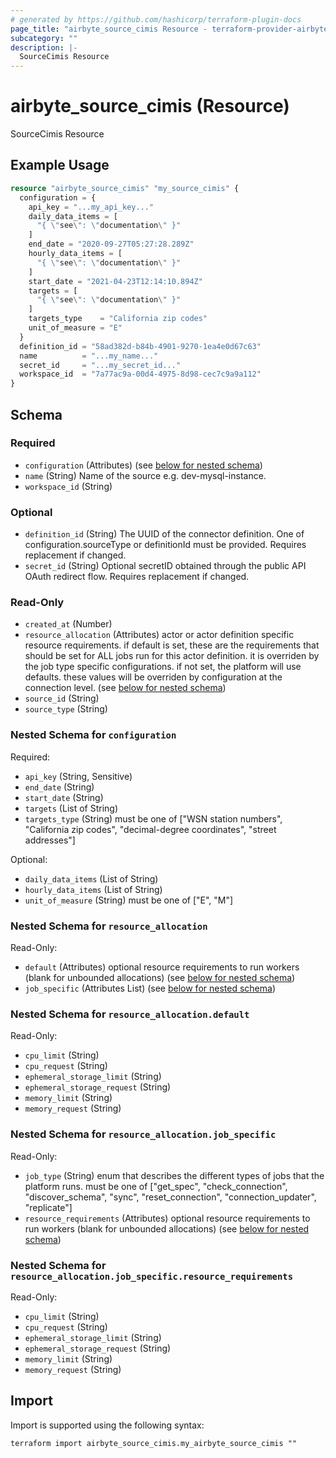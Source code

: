 ```yaml
---
# generated by https://github.com/hashicorp/terraform-plugin-docs
page_title: "airbyte_source_cimis Resource - terraform-provider-airbyte"
subcategory: ""
description: |-
  SourceCimis Resource
---
```


# airbyte_source_cimis (Resource)

SourceCimis Resource

## Example Usage

```terraform
resource "airbyte_source_cimis" "my_source_cimis" {
  configuration = {
    api_key = "...my_api_key..."
    daily_data_items = [
      "{ \"see\": \"documentation\" }"
    ]
    end_date = "2020-09-27T05:27:28.289Z"
    hourly_data_items = [
      "{ \"see\": \"documentation\" }"
    ]
    start_date = "2021-04-23T12:14:10.894Z"
    targets = [
      "{ \"see\": \"documentation\" }"
    ]
    targets_type    = "California zip codes"
    unit_of_measure = "E"
  }
  definition_id = "58ad382d-b84b-4901-9270-1ea4e0d67c63"
  name          = "...my_name..."
  secret_id     = "...my_secret_id..."
  workspace_id  = "7a77ac9a-00d4-4975-8d98-cec7c9a9a112"
}
```

<!-- schema generated by tfplugindocs -->
## Schema

### Required

- `configuration` (Attributes) (see [below for nested schema](#nestedatt--configuration))
- `name` (String) Name of the source e.g. dev-mysql-instance.
- `workspace_id` (String)

### Optional

- `definition_id` (String) The UUID of the connector definition. One of configuration.sourceType or definitionId must be provided. Requires replacement if changed.
- `secret_id` (String) Optional secretID obtained through the public API OAuth redirect flow. Requires replacement if changed.

### Read-Only

- `created_at` (Number)
- `resource_allocation` (Attributes) actor or actor definition specific resource requirements. if default is set, these are the requirements that should be set for ALL jobs run for this actor definition. it is overriden by the job type specific configurations. if not set, the platform will use defaults. these values will be overriden by configuration at the connection level. (see [below for nested schema](#nestedatt--resource_allocation))
- `source_id` (String)
- `source_type` (String)

<a id="nestedatt--configuration"></a>
### Nested Schema for `configuration`

Required:

- `api_key` (String, Sensitive)
- `end_date` (String)
- `start_date` (String)
- `targets` (List of String)
- `targets_type` (String) must be one of ["WSN station numbers", "California zip codes", "decimal-degree coordinates", "street addresses"]

Optional:

- `daily_data_items` (List of String)
- `hourly_data_items` (List of String)
- `unit_of_measure` (String) must be one of ["E", "M"]


<a id="nestedatt--resource_allocation"></a>
### Nested Schema for `resource_allocation`

Read-Only:

- `default` (Attributes) optional resource requirements to run workers (blank for unbounded allocations) (see [below for nested schema](#nestedatt--resource_allocation--default))
- `job_specific` (Attributes List) (see [below for nested schema](#nestedatt--resource_allocation--job_specific))

<a id="nestedatt--resource_allocation--default"></a>
### Nested Schema for `resource_allocation.default`

Read-Only:

- `cpu_limit` (String)
- `cpu_request` (String)
- `ephemeral_storage_limit` (String)
- `ephemeral_storage_request` (String)
- `memory_limit` (String)
- `memory_request` (String)


<a id="nestedatt--resource_allocation--job_specific"></a>
### Nested Schema for `resource_allocation.job_specific`

Read-Only:

- `job_type` (String) enum that describes the different types of jobs that the platform runs. must be one of ["get_spec", "check_connection", "discover_schema", "sync", "reset_connection", "connection_updater", "replicate"]
- `resource_requirements` (Attributes) optional resource requirements to run workers (blank for unbounded allocations) (see [below for nested schema](#nestedatt--resource_allocation--job_specific--resource_requirements))

<a id="nestedatt--resource_allocation--job_specific--resource_requirements"></a>
### Nested Schema for `resource_allocation.job_specific.resource_requirements`

Read-Only:

- `cpu_limit` (String)
- `cpu_request` (String)
- `ephemeral_storage_limit` (String)
- `ephemeral_storage_request` (String)
- `memory_limit` (String)
- `memory_request` (String)

## Import

Import is supported using the following syntax:

```shell
terraform import airbyte_source_cimis.my_airbyte_source_cimis ""
```
